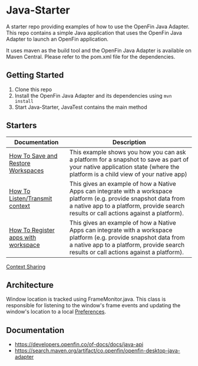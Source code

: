 # Java-Starter
A starter repo providing examples of how to use the OpenFin Java Adapter.
This repo contains a simple Java application that uses the OpenFin Java Adapter to launch an OpenFin application.

It uses maven as the build tool and the OpenFin Java Adapter is available on Maven Central. 
Please refer to the pom.xml file for the dependencies.

## Getting Started
1. Clone this repo
2. Install the OpenFin Java Adapter and its dependencies using `mvn install`
3. Start Java-Starter, JavaTest contains the main method

## Starters

| Documentation                                                 | Description                                                                                                                                                                  |
|---------------------------------------------------------------| ---------------------------------------------------------------------------------------------------------------------------------------------------------------------------- |
| [How To Save and Restore Workspaces](./Docs/SaveWorkspace.md) | This example shows you how you can ask a platform for a snapshot to save as part of your native application state (where the platform is a child view of your native app) |
| [How To Listen/Transmit context](./Docs/ContextSharing.md)    | This gives an example of how a Native Apps can integrate with a workspace platform (e.g. provide snapshot data from a native app to a platform, provide search results or call actions against a platform).|
| [How To Register apps with workspace](./Docs/RegisterApps.md) | This gives an example of how a Native Apps can integrate with a workspace platform (e.g. provide snapshot data from a native app to a platform, provide search results or call actions against a platform).|

[Context Sharing](/.md)

## Architecture

Window location is tracked using FrameMonitor.java. This class is responsible for listening to the window's frame events and updating the window's location to a local [Preferences](https://docs.oracle.com/javase/7/docs/api/java/util/prefs/Preferences.html).


## Documentation
- https://developers.openfin.co/of-docs/docs/java-api
- https://search.maven.org/artifact/co.openfin/openfin-desktop-java-adapter

